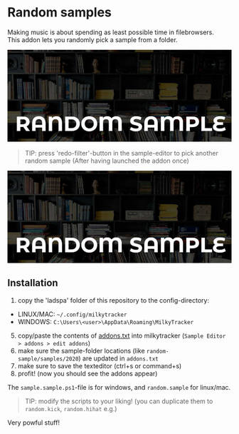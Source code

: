 # Random samples 

Making music is about spending as least possible time in filebrowsers.<br>
This addon lets you randomly pick a sample from a folder.

![](screenshot.jpg)

> TIP: press 'redo-filter'-button in the sample-editor to pick another random sample (After having launched the addon once)

<img src="screenshot.jpg"/>

## Installation

1. copy the 'ladspa' folder of this repository to the config-directory:

* LINUX/MAC: `~/.config/milkytracker`
* WINDOWS:   `C:\Users\<user>\AppData\Roaming\MilkyTracker`

5. copy/paste the contents of [addons.txt](./addons.txt) into milkytracker (`Sample Editor > addons > edit addons`) 
6. make sure the sample-folder locations (like `random-sample/samples/2020`) are updated in `addons.txt`
7. make sure to save the texteditor (ctrl+s or command+s)
8. profit! (now you should see the addons appear)

The `sample.sample.ps1`-file is for windows, and `random.sample` for linux/mac. 

> TIP: modify the scripts to your liking! (you can duplicate them to `random.kick`, `random.hihat` e.g.)

Very powful stuff!
